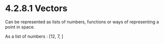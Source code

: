 # 4.2.8.1 Vectors
Can be represented as lists of numbers, functions or ways of representing a point in space.




As a list of numbers : [12, 7, ]